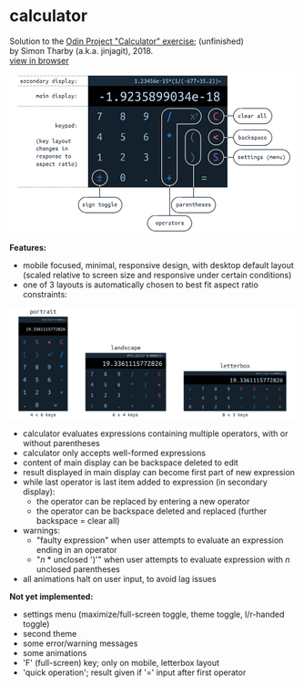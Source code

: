 # calculator

Solution to the [Odin Project "Calculator" exercise](https://www.theodinproject.com/courses/web-development-101/lessons/calculator); (unfinished)  
by Simon Tharby (a.k.a. jinjagit), 2018.  
[view in browser](https://jinjagit.github.io/calculator/)  

![overview of calculator](img/calcOverview.png)  

**Features:**  

* mobile focused, minimal, responsive design, with desktop default layout (scaled relative to screen size and responsive under certain conditions)
* one of 3 layouts is automatically chosen to best fit aspect ratio constraints:  

![different layouts of calculator](img/calcLayouts.png)
* calculator evaluates expressions containing multiple operators, with or without parentheses
* calculator only accepts well-formed expressions
* content of main display can be backspace deleted to edit
* result displayed in main display can become first part of new expression
* while last operator is last item added to expression (in secondary display):
  * the operator can be replaced by entering a new operator
  * the operator can be backspace deleted and replaced (further backspace = clear all)
* warnings:
  * "faulty expression" when user attempts to evaluate an expression ending in an operator
  * "*n* * unclosed ')'" when user attempts to evaluate expression with *n* unclosed parentheses
* all animations halt on user input, to avoid lag issues

**Not yet implemented:**

* settings menu (maximize/full-screen toggle, theme toggle, l/r-handed toggle)
* second theme
* some error/warning messages
* some animations
* 'F' (full-screen) key; only on mobile, letterbox layout
* 'quick operation'; result given if '=' input after first operator
